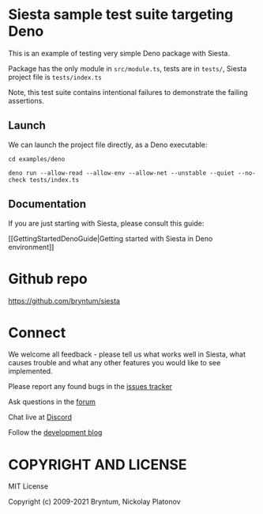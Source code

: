 Siesta sample test suite targeting Deno 
==========================================

This is an example of testing very simple Deno package with Siesta.

Package has the only module in `src/module.ts`, tests are in `tests/`, Siesta project file is `tests/index.ts`

Note, this test suite contains intentional failures to demonstrate the failing assertions.

Launch
------

We can launch the project file directly, as a Deno executable:

```shell
cd examples/deno

deno run --allow-read --allow-env --allow-net --unstable --quiet --no-check tests/index.ts
```

Documentation
-------------

If you are just starting with Siesta, please consult this guide:

[[GettingStartedDenoGuide|Getting started with Siesta in Deno environment]]


Github repo
===========

https://github.com/bryntum/siesta


Connect
=======

We welcome all feedback - please tell us what works well in Siesta, what causes trouble and what any other features you would like to see implemented.

Please report any found bugs in the [issues tracker](https://github.com/bryntum/siesta/issues)

Ask questions in the [forum](https://bryntum.com/forum/viewforum.php?f=20)

Chat live at [Discord](https://discord.gg/6mwJZGnwbq)

Follow the [development blog](https://www.bryntum.com/blog/)


COPYRIGHT AND LICENSE
=================

MIT License

Copyright (c) 2009-2021 Bryntum, Nickolay Platonov
